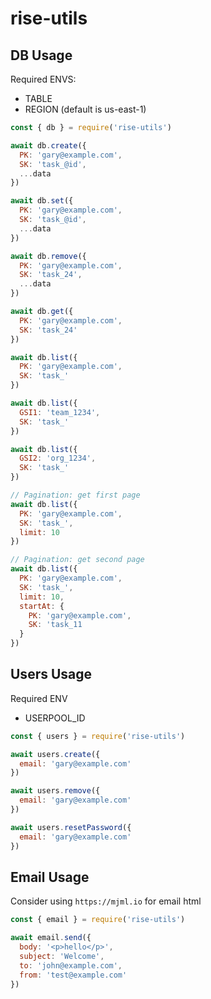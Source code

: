 # rise-utils

## DB Usage

Required ENVS:

- TABLE
- REGION (default is us-east-1)

```js
const { db } = require('rise-utils')

await db.create({
  PK: 'gary@example.com',
  SK: 'task_@id',
  ...data
})

await db.set({
  PK: 'gary@example.com',
  SK: 'task_@id',
  ...data
})

await db.remove({
  PK: 'gary@example.com',
  SK: 'task_24',
  ...data
})

await db.get({
  PK: 'gary@example.com',
  SK: 'task_24'
})

await db.list({
  PK: 'gary@example.com',
  SK: 'task_'
})

await db.list({
  GSI1: 'team_1234',
  SK: 'task_'
})

await db.list({
  GSI2: 'org_1234',
  SK: 'task_'
})

// Pagination: get first page
await db.list({
  PK: 'gary@example.com',
  SK: 'task_',
  limit: 10
})

// Pagination: get second page
await db.list({
  PK: 'gary@example.com',
  SK: 'task_',
  limit: 10,
  startAt: {
    PK: 'gary@example.com',
    SK: 'task_11
  }
})


```

## Users Usage

Required ENV

- USERPOOL_ID

```js
const { users } = require('rise-utils')

await users.create({
  email: 'gary@example.com'
})

await users.remove({
  email: 'gary@example.com'
})

await users.resetPassword({
  email: 'gary@example.com'
})
```

## Email Usage

Consider using `https://mjml.io` for email html

```js
const { email } = require('rise-utils')

await email.send({
  body: '<p>hello</p>',
  subject: 'Welcome',
  to: 'john@example.com',
  from: 'test@example.com'
})
```
